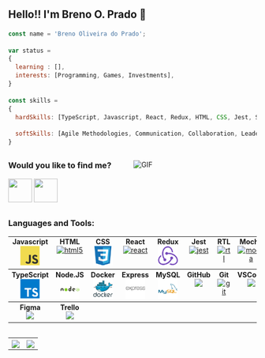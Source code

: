 ## Hello!! I'm Breno O. Prado 👋

```js
const name = 'Breno Oliveira do Prado';

var status = 
{ 
  learning : [],
  interests: [Programming, Games, Investments],
}

const skills = 
{
  hardSkills: [TypeScript, Javascript, React, Redux, HTML, CSS, Jest, SQL, Docker, Node.js, Express, C#, POO, MongoDB],
  
  softSkills: [Agile Methodologies, Communication, Collaboration, Leadership],
}

```

##

<img align="right" alt="GIF" src="https://i.pinimg.com/originals/e4/26/70/e426702edf874b181aced1e2fa5c6cde.gif" width="250px" />

<h3 align="left">Would you like to find me?</h3>
<p align="left">
<a href="https://www.linkedin.com/in/brenooprado/" target="blank"><img src="https://i.ibb.co/Kx2GSrT/linkedin.png" width="48px" height="48px"></a>
<a href="https://www.instagram.com/be_o_prado/" target="_blank"><img src="https://cdn.icon-icons.com/icons2/1211/PNG/512/1491579602-yumminkysocialmedia36_83067.png" width="48px" height="48px"></a>
</p> 

##

<h3 align="left">Languages and Tools:</h3>

<table width="320px">
    <tbody>
        <tr valign="top">
            <td width="80px" align="center">
            <span><strong>Javascript</strong></span><br>
            <a href="https://developer.mozilla.org/en-US/docs/Web/JavaScript" target="_blank" rel="noreferrer"> <img src="https://raw.githubusercontent.com/devicons/devicon/master/icons/javascript/javascript-original.svg" alt="javascript" width="40" height="40"/> </a>
            </td>
            <td width="80px" align="center">
            <span><strong>HTML</strong></span><br>
            <a href="https://www.w3.org/html/" target="_blank" rel="noreferrer"> <img src="https://cdn.jsdelivr.net/gh/devicons/devicon/icons/html5/html5-original.svg" alt="html5" width="40" height="40"/> </a>
            </td>
            <td width="80px" align="center">
            <span><strong>CSS</strong></span><br>
            <a href="https://developer.mozilla.org/pt-BR/docs/Web/CSS" target="_blank" rel="noreferrer"> <img src="https://raw.githubusercontent.com/devicons/devicon/master/icons/css3/css3-original.svg" alt="typescript" width="40" height="40"/>
            </td>
            <td width="80px" align="center">
            <span><strong>React</strong></span><br>
            <a href="https://reactjs.org/" target="_blank" rel="noreferrer"> <img src="https://cdn.jsdelivr.net/gh/devicons/devicon/icons/react/react-original.svg" alt="react" width="40" height="40"/> </a>
            </td>
            <td width="80px" align="center">
            <span><strong>Redux</strong></span><br>
            <a href="https://redux.js.org" target="_blank" rel="noreferrer"> <img src="https://raw.githubusercontent.com/devicons/devicon/master/icons/redux/redux-original.svg" alt="redux" width="40" height="40"/> </a>
            </td>
            <td width="80px" align="center">
            <span><strong>Jest</strong></span><br>
            <a href="https://jestjs.io" target="_blank" rel="noreferrer"> <img src="https://www.vectorlogo.zone/logos/jestjsio/jestjsio-icon.svg" alt="jest" width="40" height="40"/> </a>
            <td width="80px" align="center">
            <span><strong>RTL</strong></span><br>
            <a href=" https://testing-library.com/docs/react-testing-library/intro/"> <img src="https://testing-library.com/img/octopus-128x128.png" alt="rtl" width="40" height="40"/> </a>
            </td>
             <td width="80px" align="center">
            <span><strong>Mocha</strong></span><br>
            <a href="https://mochajs.org" target="_blank" rel="noreferrer"> <img src="https://www.vectorlogo.zone/logos/mochajs/mochajs-icon.svg" alt="mocha" width="40" height="40"/> </a>
            </td>
            <td width="80px" align="center">
            <span><strong>ESLint</strong></span><br>
            <img height="32px" src="https://www.vectorlogo.zone/logos/eslint/eslint-icon.svg">
            </td>
        </tr>
      </tbody>
      <tbody>
        <tr valign="top">
         <td width="80px" align="center">
            <span><strong>TypeScript</strong></span><br>
            <a href="https://www.typescriptlang.org/" target="_blank" rel="noreferrer"> <img src="https://raw.githubusercontent.com/devicons/devicon/master/icons/typescript/typescript-original.svg" alt="typescript" width="40" height="40"/> </a>
            </td>
            <td width="80px" align="center">
            <span><strong>Node.JS</strong></span><br>
            <a href="https://nodejs.org" target="_blank" rel="noreferrer"> <img src="https://raw.githubusercontent.com/devicons/devicon/master/icons/nodejs/nodejs-original-wordmark.svg" alt="nodejs" width="40" height="40"/> </a>
            </td>
            <td width="80px" align="center">
            <span><strong>Docker</strong></span><br>
            <a href="https://www.docker.com/" target="_blank" rel="noreferrer"> <img src="https://raw.githubusercontent.com/devicons/devicon/master/icons/docker/docker-original-wordmark.svg" alt="docker" width="40" height="40"/> </a>
            </td>
            <td width="80px" align="center">
            <span><strong>Express</strong></span><br>
            <a href="https://expressjs.com" target="_blank" rel="noreferrer"> <img src="https://raw.githubusercontent.com/devicons/devicon/master/icons/express/express-original-wordmark.svg" alt="express" width="40" height="40"/> </a> 
            </td>
            <td width="80px" align="center">
            <span><strong>MySQL</strong></span><br>
            <a href="https://www.mysql.com/" target="_blank" rel="noreferrer"> <img src="https://raw.githubusercontent.com/devicons/devicon/master/icons/mysql/mysql-original-wordmark.svg" alt="mysql" width="40" height="40"/> </a> 
            </td>
            <td width="80px" align="center">
            <span><strong>GitHub</strong></span><br>
            <img height="32px" src="https://icongr.am/devicon/github-original.svg?size=128&color=currentColor">
            </td>
            <td width="80px" align="center">
            <span><strong>Git</strong></span><br>
            <a href="https://git-scm.com/" target="_blank" rel="noreferrer"> <img src="https://www.vectorlogo.zone/logos/git-scm/git-scm-icon.svg" alt="git" width="40" height="40"/> </a>
            </td>
            <td width="80px" align="center">
            <span><strong>VSCode</strong></span><br>
            <img height="32px" src="https://www.vectorlogo.zone/logos/visualstudio_code/visualstudio_code-icon.svg">
            </td>
            <td width="80px" align="center">
            <span><strong>Linux</strong></span><br>
            <a href="https://www.linux.org/" target="_blank" rel="noreferrer"> <img src="https://raw.githubusercontent.com/devicons/devicon/master/icons/linux/linux-original.svg" alt="linux" width="40" height="40"/> </a>
        </tr>
    </tbody>
    <tbody>
        <tr valign="top">
          <td width="80px" align="center">
            <span><strong>Figma</strong></span><br>
            <img height="32px" src="https://www.vectorlogo.zone/logos/figma/figma-icon.svg">
          </td>
          <td width="80px" align="center">
            <span><strong>Trello</strong></span><br>
            <img height="32px" src="https://www.vectorlogo.zone/logos/trello/trello-icon.svg">
          </td>
        </tr>
    </tbody>
</table>

##

<table align="center">
<tr><td>

  <a href="https://github.com/BrenoOPrado/github-readme-stats" rel="noopener noreferrer" target="_blank">
    <img align="center" height="150em" src="https://github-readme-stats.vercel.app/api?username=BrenoOPrado&show_icons=true&theme=blue-green" />
  </a>

</td><td>

  <a href="https://github.com/BrenoOPrado/github-readme-stats" rel="noopener noreferrer" target="_blank" target="_blank">
    <img align="center" height="150em" src="https://github-readme-stats.vercel.app/api/top-langs/?username=BrenoOPrado&layout=compact&theme=blue-green" />
  </a>

</td></tr>
</table>
